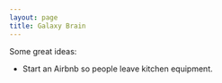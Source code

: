 ```yaml
---
layout: page
title: Galaxy Brain
---
```


Some great ideas:

* Start an Airbnb so people leave kitchen equipment.